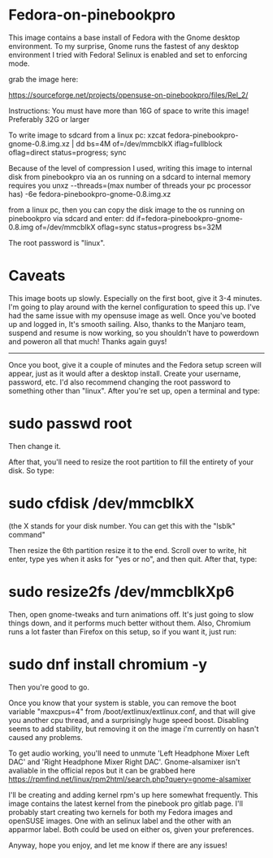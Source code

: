 # Fedora-on-pinebookpro

This image contains a base install of Fedora with the Gnome desktop environment. To my surprise, Gnome runs the fastest of any desktop environment I tried with Fedora! Selinux is enabled and set to enforcing mode.

grab the image here:

https://sourceforge.net/projects/opensuse-on-pinebookpro/files/Rel_2/

Instructions: You must have more than 16G of space to write this image! Preferably 32G or larger

To write image to sdcard from a linux pc:
xzcat fedora-pinebookpro-gnome-0.8.img.xz | dd bs=4M of=/dev/mmcblkX iflag=fullblock oflag=direct status=progress; sync

Because of the level of compression I used, writing this image to internal disk from pinebookpro via an os running on a sdcard to internal memory requires you
unxz --threads=(max number of threads your pc processor has) -6e fedora-pinebookpro-gnome-0.8.img.xz

from a linux pc, then you can copy the disk image to the os running on pinebookpro via sdcard and enter:
dd if=fedora-pinebookpro-gnome-0.8.img of=/dev/mmcblkX oflag=sync status=progress bs=32M

The root password is "linux".

# Caveats

This image boots up slowly. Especially on the first boot, give it 3-4 minutes. I'm going to play around with the kernel configuration to speed this up. I've had the same issue with my opensuse image as well. Once you've booted up and logged in, It's smooth sailing. Also, thanks to the Manjaro team, suspend and resume is now working, so you shouldn't have to powerdown and poweron all that much! Thanks again guys!

____________________________________________________________________________________________________________________________

Once you boot, give it a couple of minutes and the Fedora setup screen will appear, just as it would after a desktop install. Create your username, password, etc. I'd also recommend changing the root password to something other than "linux". After you're set up, open a terminal and type:

# sudo passwd root

Then change it.

After that, you'll need to resize the root partition to fill the entirety of your disk. So type:
 
# sudo cfdisk /dev/mmcblkX
(the X stands for your disk number. You can get this with the "lsblk" command"

Then resize the 6th partition resize it to the end. Scroll over to write, hit enter, type yes when it asks for "yes or no", and then quit. After that, type:

# sudo resize2fs /dev/mmcblkXp6

Then, open gnome-tweaks and turn animations off. It's just going to slow things down, and it performs much better without them.
Also, Chromium runs a lot faster than Firefox on this setup, so if you want it, just run:

# sudo dnf install chromium -y

Then you're good to go.

Once you know that your system is stable, you can remove the boot variable "maxcpus=4" from /boot/extlinux/extlinux.conf, and that will give you another cpu thread, and a surprisingly huge speed boost. Disabling seems to add stability, but removing it on the image i'm currently on hasn't caused any problems.

To get audio working, you'll need to unmute 'Left Headphone Mixer Left DAC' and 'Right Headphone Mixer Right DAC'. Gnome-alsamixer isn't avaliable in the official repos but it can be grabbed here https://rpmfind.net/linux/rpm2html/search.php?query=gnome-alsamixer

I'll be creating and adding kernel rpm's up here somewhat frequently. This image contains the latest kernel from the pinebook pro gitlab page. I'll probably start creating two kernels for both my Fedora images and openSUSE images. One with an selinux label and the other with an apparmor label. Both could be used on either os, given your preferences.

Anyway, hope you enjoy, and let me know if there are any issues!
